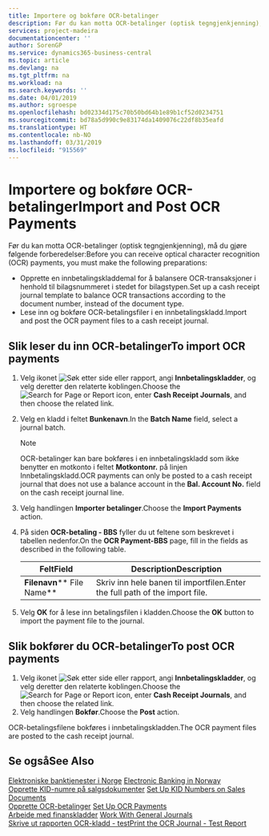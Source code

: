 ```yaml
---
title: Importere og bokføre OCR-betalinger
description: Før du kan motta OCR-betalinger (optisk tegngjenkjenning), må du gjøre noen forberedelser.
services: project-madeira
documentationcenter: ''
author: SorenGP
ms.service: dynamics365-business-central
ms.topic: article
ms.devlang: na
ms.tgt_pltfrm: na
ms.workload: na
ms.search.keywords: ''
ms.date: 04/01/2019
ms.author: sgroespe
ms.openlocfilehash: bd02334d175c70b50bd64b1e89b1cf52d0234751
ms.sourcegitcommit: bd78a5d990c9e83174da1409076c22df8b35eafd
ms.translationtype: HT
ms.contentlocale: nb-NO
ms.lasthandoff: 03/31/2019
ms.locfileid: "915569"
---
```

# <a name="import-and-post-ocr-payments"></a><span data-ttu-id="ffc38-103">Importere og bokføre OCR-betalinger</span><span class="sxs-lookup"><span data-stu-id="ffc38-103">Import and Post OCR Payments</span></span>
<span data-ttu-id="ffc38-104">Før du kan motta OCR-betalinger (optisk tegngjenkjenning), må du gjøre følgende forberedelser:</span><span class="sxs-lookup"><span data-stu-id="ffc38-104">Before you can receive optical character recognition (OCR) payments, you must make the following preparations:</span></span>  

- <span data-ttu-id="ffc38-105">Opprette en innbetalingskladdemal for å balansere OCR-transaksjoner i henhold til bilagsnummeret i stedet for bilagstypen.</span><span class="sxs-lookup"><span data-stu-id="ffc38-105">Set up a cash receipt journal template to balance OCR transactions according to the document number, instead of the document type.</span></span>  
- <span data-ttu-id="ffc38-106">Lese inn og bokføre OCR-betalingsfiler i en innbetalingskladd.</span><span class="sxs-lookup"><span data-stu-id="ffc38-106">Import and post the OCR payment files to a cash receipt journal.</span></span>  

## <a name="to-import-ocr-payments"></a><span data-ttu-id="ffc38-107">Slik leser du inn OCR-betalinger</span><span class="sxs-lookup"><span data-stu-id="ffc38-107">To import OCR payments</span></span>  

1.  <span data-ttu-id="ffc38-108">Velg ikonet ![Søk etter side eller rapport](../../media/ui-search/search_small.png "Søk etter side eller rapport"), angi **Innbetalingskladder**, og velg deretter den relaterte koblingen.</span><span class="sxs-lookup"><span data-stu-id="ffc38-108">Choose the ![Search for Page or Report](../../media/ui-search/search_small.png "Search for Page or Report icon") icon, enter **Cash Receipt Journals**, and then choose the related link.</span></span>  
2.  <span data-ttu-id="ffc38-109">Velg en kladd i feltet **Bunkenavn**.</span><span class="sxs-lookup"><span data-stu-id="ffc38-109">In the **Batch Name** field, select a journal batch.</span></span>  

    > [!NOTE]  
    >  <span data-ttu-id="ffc38-110">OCR-betalinger kan bare bokføres i en innbetalingskladd som ikke benytter en motkonto i feltet **Motkontonr.** på linjen Innbetalingskladd.</span><span class="sxs-lookup"><span data-stu-id="ffc38-110">OCR payments can only be posted to a cash receipt journal that does not use a balance account in the **Bal. Account No.** field on the cash receipt journal line.</span></span>  

3.  <span data-ttu-id="ffc38-111">Velg handlingen **Importer betalinger**.</span><span class="sxs-lookup"><span data-stu-id="ffc38-111">Choose the **Import Payments** action.</span></span>  
4.  <span data-ttu-id="ffc38-112">På siden **OCR-betaling - BBS** fyller du ut feltene som beskrevet i tabellen nedenfor.</span><span class="sxs-lookup"><span data-stu-id="ffc38-112">On the **OCR Payment-BBS** page, fill in the fields as described in the following table.</span></span>  

    |<span data-ttu-id="ffc38-113">Felt</span><span class="sxs-lookup"><span data-stu-id="ffc38-113">Field</span></span>|<span data-ttu-id="ffc38-114">Description</span><span class="sxs-lookup"><span data-stu-id="ffc38-114">Description</span></span>|  
    |---------------------------------|---------------------------------------|  
    |<span data-ttu-id="ffc38-115">**Filenavn**</span><span class="sxs-lookup"><span data-stu-id="ffc38-115">\*\* File Name\*\*</span></span>|<span data-ttu-id="ffc38-116">Skriv inn hele banen til importfilen.</span><span class="sxs-lookup"><span data-stu-id="ffc38-116">Enter the full path of the import file.</span></span>|  

5.  <span data-ttu-id="ffc38-117">Velg **OK** for å lese inn betalingsfilen i kladden.</span><span class="sxs-lookup"><span data-stu-id="ffc38-117">Choose the **OK** button to import the payment file to the journal.</span></span>  

## <a name="to-post-ocr-payments"></a><span data-ttu-id="ffc38-118">Slik bokfører du OCR-betalinger</span><span class="sxs-lookup"><span data-stu-id="ffc38-118">To post OCR payments</span></span>  

1.  <span data-ttu-id="ffc38-119">Velg ikonet ![Søk etter side eller rapport](../../media/ui-search/search_small.png "Søk etter side eller rapport"), angi **Innbetalingskladder**, og velg deretter den relaterte koblingen.</span><span class="sxs-lookup"><span data-stu-id="ffc38-119">Choose the ![Search for Page or Report](../../media/ui-search/search_small.png "Search for Page or Report icon") icon, enter **Cash Receipt Journals**, and then choose the related link.</span></span>  
2.  <span data-ttu-id="ffc38-120">Velg handlingen **Bokfør**.</span><span class="sxs-lookup"><span data-stu-id="ffc38-120">Choose the **Post** action.</span></span>  

<span data-ttu-id="ffc38-121">OCR-betalingsfilene bokføres i innbetalingskladden.</span><span class="sxs-lookup"><span data-stu-id="ffc38-121">The OCR payment files are posted to the cash receipt journal.</span></span>  

## <a name="see-also"></a><span data-ttu-id="ffc38-122">Se også</span><span class="sxs-lookup"><span data-stu-id="ffc38-122">See Also</span></span>  
 <span data-ttu-id="ffc38-123">[Elektroniske banktjenester i Norge](electronic-banking-in-norway.md) </span><span class="sxs-lookup"><span data-stu-id="ffc38-123">[Electronic Banking in Norway](electronic-banking-in-norway.md) </span></span>  
 <span data-ttu-id="ffc38-124">[Opprette KID-numre på salgsdokumenter](how-to-set-up-kid-numbers-on-sales-documents.md) </span><span class="sxs-lookup"><span data-stu-id="ffc38-124">[Set Up KID Numbers on Sales Documents](how-to-set-up-kid-numbers-on-sales-documents.md) </span></span>  
 <span data-ttu-id="ffc38-125">[Opprette OCR-betalinger](how-to-set-up-ocr-payments.md) </span><span class="sxs-lookup"><span data-stu-id="ffc38-125">[Set Up OCR Payments](how-to-set-up-ocr-payments.md) </span></span>  
 <span data-ttu-id="ffc38-126">[Arbeide med finanskladder](../../ui-work-general-journals.md) </span><span class="sxs-lookup"><span data-stu-id="ffc38-126">[Work With General Journals](../../ui-work-general-journals.md) </span></span>  
 [<span data-ttu-id="ffc38-127">Skrive ut rapporten OCR-kladd - test</span><span class="sxs-lookup"><span data-stu-id="ffc38-127">Print the OCR Journal - Test Report</span></span>](how-to-print-the-ocr-journal-test-report.md)
